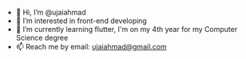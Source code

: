 - 👋 Hi, I’m @ujaiahmad
- 👀 I’m interested in front-end developing
- 🌱 I’m currently learning flutter, I'm on my 4th year for my Computer Science degree
- 📫 Reach me by email: ujaiahmad@gmail.com
<!---
ujaiahmad/ujaiahmad is a ✨ special ✨ repository because its `README.md` (this file) appears on your GitHub profile.
You can click the Preview link to take a look at your changes.
--->
